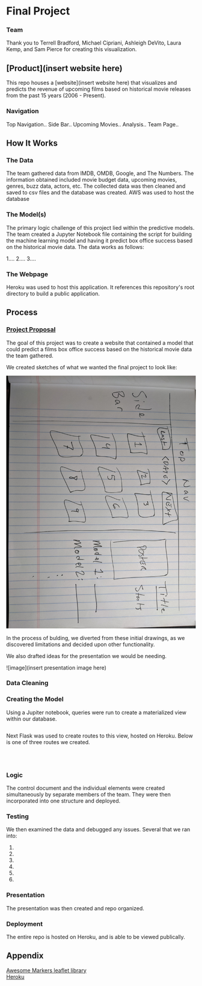 # Final Project

### Team

Thank you to Terrell Bradford, Michael Cipriani, Ashleigh DeVito, Laura Kemp, and Sam Pierce for creating this visualization.

## [Product](insert website here)

This repo houses a [website](insert website here) that visualizes and predicts the revenue of upcoming films based on historical movie releases from the past 15 years (2006 - Present).

### Navigation
 
  Top Navigation..
  Side Bar..
  Upcoming Movies..
  Analysis..
  Team Page..

## How It Works

### The Data

The team gathered data from IMDB, OMDB, Google, and The Numbers. The information obtained included movie budget data, upcoming movies, genres, buzz data, actors, etc.
The collected data was then cleaned and saved to csv files and the database was created.
AWS was used to host the database

### The Model(s)

The primary logic challenge of this project lied within the predictive models. The team created a Jupyter Notebook file containing the script for building the machine learning model and having it predict box office success based on the historical movie data. The data works as follows:

1....
2....
3....

### The Webpage

Heroku was used to host this application. It references this repository's root directory to build a public application.

## Process

### [Project Proposal](proposal.txt)

The goal of this project was to create a website that contained a model that could predict a films box office success based on the historical movie data the team gathered.

We created sketches of what we wanted the final project to look like:

![image](static/images/napkin_drawing.jpg?raw=true "Napkin Drawing")

In the process of bulding, we diverted from these initial drawings, as we discovered limitations and decided upon other functionality.

We also drafted ideas for the presentation we would be needing.

![image](insert presentation image here)

### Data Cleaning


### Creating the Model

Using a Jupiter notebook, queries were run to create a materialized view within our database.

```

```

Next Flask was used to create routes to this view, hosted on Heroku. Below is one of three routes we created.

```

    
```
### Logic

The control document and the individual elements were created simultaneously by separate members of the team.  They were then incorporated into one structure and deployed.

### Testing

We then examined the data and debugged any issues.  Several that we ran into:

1. 
2. 
3. 
4. 
5. 
6. 

### Presentation

The presentation was then created and repo organized.

### Deployment

The entire repo is hosted on Heroku, and is able to be viewed publically.

## Appendix

[Awesome Markers leaflet library](https://github.com/lennardv2/Leaflet.awesome-markers)  
[Heroku](https://www.heroku.com/home)
